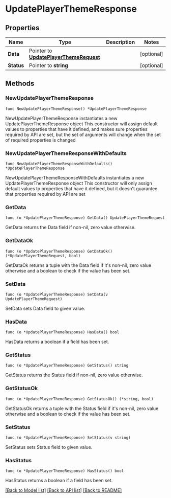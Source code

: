 # UpdatePlayerThemeResponse

## Properties

Name | Type | Description | Notes
------------ | ------------- | ------------- | -------------
**Data** | Pointer to [**UpdatePlayerThemeRequest**](UpdatePlayerThemeRequest.md) |  | [optional] 
**Status** | Pointer to **string** |  | [optional] 

## Methods

### NewUpdatePlayerThemeResponse

`func NewUpdatePlayerThemeResponse() *UpdatePlayerThemeResponse`

NewUpdatePlayerThemeResponse instantiates a new UpdatePlayerThemeResponse object
This constructor will assign default values to properties that have it defined,
and makes sure properties required by API are set, but the set of arguments
will change when the set of required properties is changed

### NewUpdatePlayerThemeResponseWithDefaults

`func NewUpdatePlayerThemeResponseWithDefaults() *UpdatePlayerThemeResponse`

NewUpdatePlayerThemeResponseWithDefaults instantiates a new UpdatePlayerThemeResponse object
This constructor will only assign default values to properties that have it defined,
but it doesn't guarantee that properties required by API are set

### GetData

`func (o *UpdatePlayerThemeResponse) GetData() UpdatePlayerThemeRequest`

GetData returns the Data field if non-nil, zero value otherwise.

### GetDataOk

`func (o *UpdatePlayerThemeResponse) GetDataOk() (*UpdatePlayerThemeRequest, bool)`

GetDataOk returns a tuple with the Data field if it's non-nil, zero value otherwise
and a boolean to check if the value has been set.

### SetData

`func (o *UpdatePlayerThemeResponse) SetData(v UpdatePlayerThemeRequest)`

SetData sets Data field to given value.

### HasData

`func (o *UpdatePlayerThemeResponse) HasData() bool`

HasData returns a boolean if a field has been set.

### GetStatus

`func (o *UpdatePlayerThemeResponse) GetStatus() string`

GetStatus returns the Status field if non-nil, zero value otherwise.

### GetStatusOk

`func (o *UpdatePlayerThemeResponse) GetStatusOk() (*string, bool)`

GetStatusOk returns a tuple with the Status field if it's non-nil, zero value otherwise
and a boolean to check if the value has been set.

### SetStatus

`func (o *UpdatePlayerThemeResponse) SetStatus(v string)`

SetStatus sets Status field to given value.

### HasStatus

`func (o *UpdatePlayerThemeResponse) HasStatus() bool`

HasStatus returns a boolean if a field has been set.


[[Back to Model list]](../README.md#documentation-for-models) [[Back to API list]](../README.md#documentation-for-api-endpoints) [[Back to README]](../README.md)


